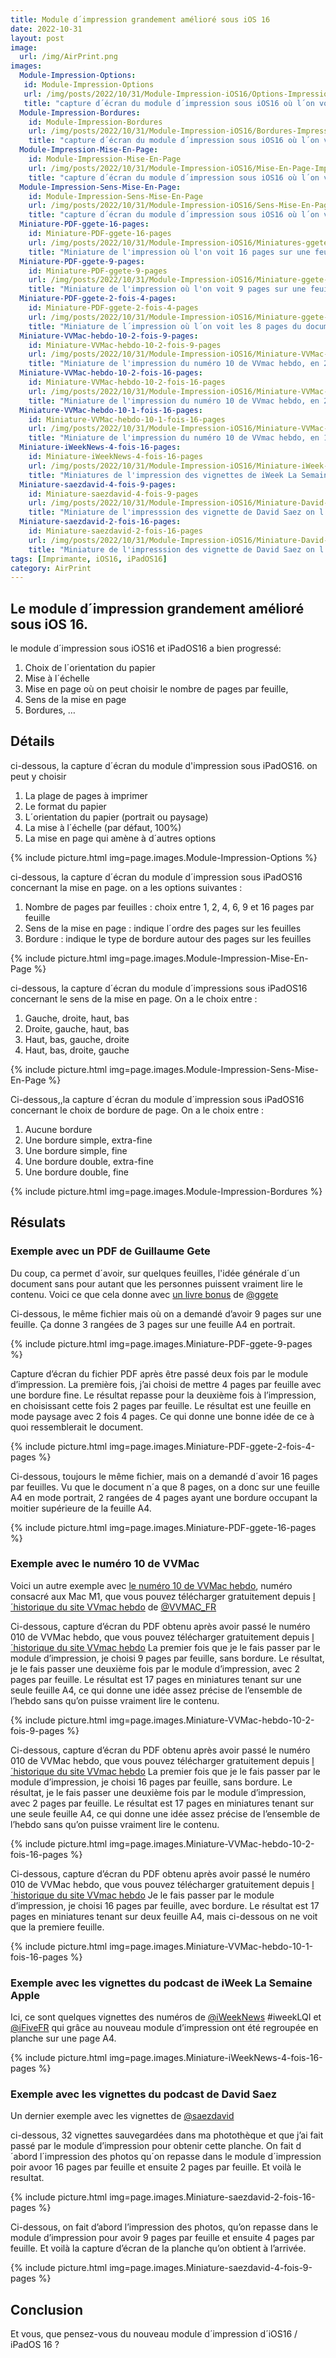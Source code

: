 ```yaml
---
title: Module d´impression grandement amélioré sous iOS 16
date: 2022-10-31
layout: post
image:
  url: /img/AirPrint.png
images:
  Module-Impression-Options: 
   id: Module-Impression-Options
   url: /img/posts/2022/10/31/Module-Impression-iOS16/Options-Impression.jpeg 
   title: "capture d´écran du module d´impression sous iOS16 où l´on voit les différentes options d´impression qui s´offrent à nous"
  Module-Impression-Bordures:
    id: Module-Impression-Bordures
    url: /img/posts/2022/10/31/Module-Impression-iOS16/Bordures-Impression.jpeg 
    title: "capture d´écran du module d´impression sous iOS16 où l´on voit les différents options de bordures de page qui s´offrent à nous"
  Module-Impression-Mise-En-Page:
    id: Module-Impression-Mise-En-Page
    url: /img/posts/2022/10/31/Module-Impression-iOS16/Mise-En-Page-Impression.jpeg 
    title: "capture d´écran du module d´impression sous iOS16 où l´on voit les différentes options de mise en page qui s´offrent à nous"
  Module-Impression-Sens-Mise-En-Page: 
    id: Module-Impression-Sens-Mise-En-Page
    url: /img/posts/2022/10/31/Module-Impression-iOS16/Sens-Mise-En-Page-Impression.jpeg 
    title: "capture d´écran du module d´impression sous iOS16 où l´on voit les différentes options de sens de mise en page qui s´offrent à nous"
  Miniature-PDF-ggete-16-pages: 
    id: Miniature-PDF-ggete-16-pages
    url: /img/posts/2022/10/31/Module-Impression-iOS16/Miniatures-ggete-16-pages.jpeg 
    title: "Miniature de l'impression où l'on voit 16 pages sur une feuille A4. Come le document d´origine n´en contient que 8, elles sont toutes situées dans la partie supérieure de la feuille A4."
  Miniature-PDF-ggete-9-pages:
    id: Miniature-PDF-ggete-9-pages
    url: /img/posts/2022/10/31/Module-Impression-iOS16/Miniature-ggete-9-pages.jpeg 
    title: "Miniature de l'impression où l'on voit 9 pages sur une feuille A4"
  Miniature-PDF-ggete-2-fois-4-pages: 
    id: Miniature-PDF-ggete-2-fois-4-pages
    url: /img/posts/2022/10/31/Module-Impression-iOS16/Miniature-ggete-2-fois-4-pages.jpeg 
    title: "Miniature de l´impression où l´on voit les 8 pages du document regroupées par 4. Les 4 premières à gauche. Les 4 dernières à droite"
  Miniature-VVMac-hebdo-10-2-fois-9-pages: 
    id: Miniature-VVMac-hebdo-10-2-fois-9-pages
    url: /img/posts/2022/10/31/Module-Impression-iOS16/Miniature-VVMac-hebdo-2-fois-9-pages.jpeg 
    title: "Miniature de l'impression du numéro 10 de VVmac hebdo, en 2 blocs de 9 pages"
  Miniature-VVMac-hebdo-10-2-fois-16-pages:
    id: Miniature-VVMac-hebdo-10-2-fois-16-pages
    url: /img/posts/2022/10/31/Module-Impression-iOS16/Miniature-VVMac-hebdo-2-fois-16-pages.jpeg 
    title: "Miniature de l'impression du numéro 10 de VVmac hebdo, en 2 blocs de 16 pages"
  Miniature-VVMac-hebdo-10-1-fois-16-pages:
    id: Miniature-VVMac-hebdo-10-1-fois-16-pages
    url: /img/posts/2022/10/31/Module-Impression-iOS16/Miniature-VVMac-hebdo-1-fois-16-pages.jpeg 
    title: "Miniature de l'impression du numéro 10 de VVmac hebdo, en 16 pages par feuille A4. On ne voit ici que la première feuille."
  Miniature-iWeekNews-4-fois-16-pages: 
    id: Miniature-iWeekNews-4-fois-16-pages
    url: /img/posts/2022/10/31/Module-Impression-iOS16/Miniature-iWeek-4-fois-16-pages.jpeg 
    title: "Miniatures de l'impression des vignettes de iWeek La Semaine Apple, et iWeek La Quotidienne Apple."
  Miniature-saezdavid-4-fois-9-pages: 
    id: Miniature-saezdavid-4-fois-9-pages
    url: /img/posts/2022/10/31/Module-Impression-iOS16/Miniature-David-4-fois-9-pages.jpeg 
    title: "Miniature de l'impresssion des vignette de David Saez on l'on a au final 4 blocs de 9 pages sur une feuille A4."
  Miniature-saezdavid-2-fois-16-pages:
    id: Miniature-saezdavid-2-fois-16-pages
    url: /img/posts/2022/10/31/Module-Impression-iOS16/Miniature-David-2-fois-16-pages.jpeg 
    title: "Miniature de l'impresssion des vignette de David Saez on l'on a au final 2 blocs de 16 pages sur une feuille A4."
tags: [Imprimante, iOS16, iPadOS16]
category: AirPrint
---
```

## Le module d´impression grandement amélioré sous iOS 16.

le module d´impression sous iOS16 et iPadOS16 a bien progressé: 

1. Choix de l´orientation du papier
2. Mise à l´échelle
3. Mise en page où on peut choisir le nombre de pages par feuille,
4. Sens de la mise en page
5. Bordures, …

## Détails 
ci-dessous, la capture d´écran du module d'impression sous iPadOS16.
on peut y choisir
1. La plage de pages à imprimer
2. Le format du papier
3. L´orientation du papier (portrait ou paysage)
4. La mise à l´échelle (par défaut, 100%)
5. La mise en page qui amène à d´autres options

{% include picture.html img=page.images.Module-Impression-Options  %}

ci-dessous, la capture d´écran du module d´impression sous iPadOS16 concernant la mise en page.
on a les options suivantes :
1. Nombre de pages par feuilles : choix entre 1, 2, 4, 6, 9 et 16 pages par feuille
2. Sens de la mise en page : indique l´ordre des pages sur les feuilles
3. Bordure : indique le type de bordure autour des pages sur les feuilles

{% include picture.html img=page.images.Module-Impression-Mise-En-Page %}

ci-dessous, la capture d´écran du module d´impressions sous iPadOS16 concernant le sens de la mise en page.
On a le choix entre :
1. Gauche, droite, haut, bas
2. Droite, gauche, haut, bas
3. Haut, bas, gauche, droite
4. Haut, bas, droite, gauche

{% include picture.html img=page.images.Module-Impression-Sens-Mise-En-Page %}

Ci-dessous,,la capture d´écran du module d´impression sous iPadOS16 concernant le choix de bordure de page.
On a le choix entre :
1. Aucune bordure
2. Une bordure simple, extra-fine
3. Une bordure simple, fine
4. Une bordure double, extra-fine
5. Une bordure double, fine

{% include picture.html img=page.images.Module-Impression-Bordures %}

## Résulats 

### Exemple avec un PDF de Guillaume Gete
Du coup, ca permet d´avoir, sur quelques feuilles, l'idée générale d´un document sans pour autant que les personnes puissent vraiment lire le contenu.
Voici ce que cela donne avec [un livre bonus] de [@ggete]

Ci-dessous, le même fichier mais où on a demandé d’avoir 9 pages sur une feuille.
Ça donne 3 rangées de 3 pages sur une feuille A4 en portrait.

{% include picture.html img=page.images.Miniature-PDF-ggete-9-pages %}

Capture d’écran du fichier PDF après être passé deux fois par le module d’impression.
La première fois, j’ai choisi de mettre 4 pages par feuille avec une bordure fine.
Le résultat repasse pour la deuxième fois à l’impression, en choisissant cette fois 2 pages par feuille.
Le résultat est une feuille en mode paysage avec 2 fois 4 pages.
Ce qui donne une bonne idée de ce à quoi ressemblerait le document.

{% include picture.html img=page.images.Miniature-PDF-ggete-2-fois-4-pages %}

Ci-dessous, toujours le même fichier, mais on a demandé d´avoir 16 pages par feuilles.
Vu que le document n´a que 8 pages, on a donc sur une feuille A4 en mode portrait, 2 rangées de 4 pages ayant une bordure occupant la moitier supérieure de la feuille A4.

{% include picture.html img=page.images.Miniature-PDF-ggete-16-pages %}

### Exemple avec le numéro 10 de VVMac

Voici un autre exemple avec [le numéro 10 de VVMac hebdo], numéro consacré aux Mac M1, que vous pouvez télécharger gratuitement depuis [l´historique du site VVmac hebdo] de [@VVMAC_FR]

Ci-dessous, capture d’écran du PDF obtenu après avoir passé le numéro 010 de VVMac hebdo, que vous pouvez télécharger gratuitement depuis 
[l´historique du site VVmac hebdo]
La premier fois que je le fais passer par le module d’impression, je choisi 9 pages par feuille, sans bordure.
Le résultat, je le fais passer une deuxième fois par le module d’impression, avec 2 pages par feuille.
Le résultat est 17 pages en miniatures tenant sur une seule feuille A4, ce qui donne une idée assez précise de l’ensemble de l’hebdo sans qu’on puisse vraiment lire le contenu.

{% include picture.html img=page.images.Miniature-VVMac-hebdo-10-2-fois-9-pages %}

Ci-dessous, capture d’écran du PDF obtenu après avoir passé le numéro 010 de VVMac hebdo, que vous pouvez télécharger gratuitement depuis [l´historique du site VVmac hebdo]
La premier fois que je le fais passer par le module d’impression, je choisi 16 pages par feuille, sans bordure.
Le résultat, je le fais passer une deuxième fois par le module d’impression, avec 2 pages par feuille.
Le résultat est 17 pages en miniatures tenant sur une seule feuille A4, ce qui donne une idée assez précise de l’ensemble de l’hebdo sans qu’on puisse vraiment lire le contenu.

{% include picture.html img=page.images.Miniature-VVMac-hebdo-10-2-fois-16-pages %}

Ci-dessous, capture d’écran du PDF obtenu après avoir passé le numéro 010 de VVMac hebdo, que vous pouvez télécharger gratuitement depuis [l´historique du site VVmac hebdo]
Je le fais passer par le module d’impression, je choisi 16 pages par feuille, avec bordure.
Le résultat est 17 pages en miniatures tenant sur deux feuille A4, mais ci-dessous on ne voit que la premiere feuille.

{% include picture.html img=page.images.Miniature-VVMac-hebdo-10-1-fois-16-pages %}


### Exemple avec les vignettes du podcast de iWeek La Semaine Apple

Ici, ce sont quelques vignettes des numéros de [@iWeekNews] #iweekLQI et [@iFiveFR] qui grâce au nouveau module d’impression ont été regroupée en planche sur une page A4.

{% include picture.html img=page.images.Miniature-iWeekNews-4-fois-16-pages %}

### Exemple avec les vignettes du podcast de David Saez
Un dernier exemple avec les vignettes de [@saezdavid]

ci-dessous, 32 vignettes sauvegardées dans ma photothèque et que j’ai fait passé par le module d’impression pour obtenir cette planche.
On fait d´abord l´impression des photos qu´on repasse dans le module d´impression poir avoor 16 pages par feuille et ensuite 2 pages par feuille. Et voilà le resultat.

{% include picture.html img=page.images.Miniature-saezdavid-2-fois-16-pages %}

Ci-dessous, on fait d’abord l’impression des photos, qu’on repasse dans le module d’impression pour avoir 9 pages par feuille et ensuite 4 pages par feuille.
Et voilà la capture d’écran de la planche qu’on obtient à l’arrivée.

{% include picture.html img=page.images.Miniature-saezdavid-4-fois-9-pages %}


## Conclusion
Et vous, que pensez-vous du nouveau module d´impression d´iOS16 / iPadOS 16 ?


[un livre bonus]: https://blog.gete.net/2019/02/07/livre-bonus-macos-70-astuces-en-stock-option/ "LIVRE BONUS : MACOS, 70 ASTUCES EN STOCK… OPTION, de Guillaume Gete"
[l´historique du site VVmac hebdo]: https://www.vvmac.com/pages/historique.php "historique des numéros de VVMac hebdo"
[le numéro 10 de VVMac hebdo]: https://www.vvmac.com/pages/LL_NUMEROS/01028378427466324787/VVMac_hebdo_010.pdf "VVMac hebdo numéro 10, disponible gratuitement"


[@ggete]: https://twitter.com/ggete "Le compte Twitter de Guillaume Gete"
[@VVMAC_FR]: https://twitter.com/VVMAC_FR "Le compte Twitter de VVMac hebdo"
[@iWeekNews]: https://twitter.com/iWeekNews "Le compte Twitter de iWeek, la semaine Apple, et iWeek, la quotidienne iWeek"
[@iFiveFR]: https://twitter.com/iFiveFR "Le compte Twitter de iFive, ancien nom de la quotidienne iWeek"
[@saezdavid]: https://twitter.com/SaezDavid "Le compte Twitter de David Saez, podcasteur de « C'est Pour Ma Pomme »"
